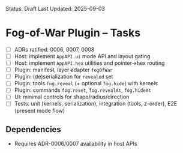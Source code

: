 Status: Draft
Last Updated: 2025-09-03

# Fog-of-War Plugin – Tasks

- [ ] ADRs ratified: 0006, 0007, 0008
- [ ] Host: implement `AppAPI.ui` mode API and layout gating
- [ ] Host: implement `AppAPI.hex` utilities and pointer→hex routing
- [ ] Plugin: manifest, layer adapter `fogOfWar`
- [ ] Plugin: (de)serialization for `revealed` set
- [ ] Plugin: tools `fog.reveal` (+ optional `fog.hide`) with kernels
- [ ] Plugin: commands `fog.reset`, `fog.revealAt`, `fog.hideAt`
- [ ] UI: minimal controls for shape/radius/direction
- [ ] Tests: unit (kernels, serialization), integration (tools, z-order), E2E (present mode flow)

## Dependencies

- Requires ADR-0006/0007 availability in host APIs

